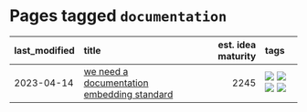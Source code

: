 # Pages tagged `documentation`

|last_modified|title|est. idea maturity|tags
|:---|:---|---:|:---|
|2023-04-14|[we need a documentation embedding standard](../doc-embed-standard.md)|2245|[![](https://img.shields.io/badge/tag-accessibility-752fd7)](../tags/accessibility.md) [![](https://img.shields.io/badge/tag-documentation-9c3a4a)](../tags/documentation.md) [![](https://img.shields.io/badge/tag-standard-dad82b)](../tags/standard.md) [![](https://img.shields.io/badge/tag-tooling-ea1833)](../tags/tooling.md)|